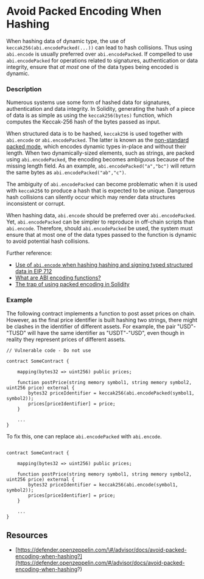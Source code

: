 # Avoid Packed Encoding When Hashing

When hashing data of dynamic type, the use of `keccak256(abi.encodePacked(...))` can lead to hash collisions. Thus using `abi.encode` is usually preferred over `abi.encodePacked`. If compelled to use `abi.encodePacked` for operations related to signatures, authentication or data integrity, ensure that _at most_ one of the data types being encoded is dynamic.

### Description

Numerous systems use some form of hashed data for signatures, authentication and data integrity. In Solidity, generating the hash of a piece of data is as simple as using the `keccak256(bytes)` function, which computes the Keccak-256 hash of the bytes passed as input.

When structured data is to be hashed, `keccak256` is used together with `abi.encode` or `abi.encodePacked`. The latter is known as the [non-standard packed mode](https://solidity.readthedocs.io/en/latest/abi-spec.html#non-standard-packed-mode), which encodes dynamic types in-place and without their length. When two dynamically-sized elements, such as strings, are packed using `abi.encodePacked`, the encoding becomes ambiguous because of the missing length field. As an example, `abi.encodePacked("a","bc")` will return the same bytes as `abi.encodePacked("ab","c")`.

The ambiguity of `abi.encodePacked` can become problematic when it is used with `keccak256` to produce a hash that is expected to be unique. Dangerous hash collisions can silently occur which may render data structures inconsistent or corrupt.

When hashing data, `abi.encode` should be preferred over `abi.encodePacked`. Yet, `abi.encodePacked` can be simpler to reproduce in off-chain scripts than `abi.encode`. Therefore, should `abi.encodePacked` be used, the system must ensure that at most one of the data types passed to the function is dynamic to avoid potential hash collisions.

Further reference:

* [Use of `abi.encode` when hashing hashing and signing typed structured data in EIP 712](https://eips.ethereum.org/EIPS/eip-712#rationale-for-encodedata)
* [What are ABI encoding functions?](https://medium.com/@libertylocked/what-are-abi-encoding-functions-in-solidity-0-4-24-c1a90b5ddce8)
* [The trap of using packed encoding in Solidity](https://forum.openzeppelin.com/t/the-trap-of-using-encodepacked-in-solidity/1052)

### Example

The following contract implements a function to post asset prices on chain. However, as the final price identifier is built hashing two strings, there might be clashes in the identifier of different assets. For example, the pair "USD"-"TUSD" will have the same identifier as "USDT"-"USD", even though in reality they represent prices of different assets.

```text
// Vulnerable code - Do not use

contract SomeContract {

    mapping(bytes32 => uint256) public prices;

    function postPrice(string memory symbol1, string memory symbol2, uint256 price) external {
        bytes32 priceIdentifier = keccak256(abi.encodePacked(symbol1, symbol2));
        prices[priceIdentifier] = price;
    }

    ...
}
```

To fix this, one can replace `abi.encodePacked` with `abi.encode`.

```text

contract SomeContract {

    mapping(bytes32 => uint256) public prices;

    function postPrice(string memory symbol1, string memory symbol2, uint256 price) external {
        bytes32 priceIdentifier = keccak256(abi.encode(symbol1, symbol2));
        prices[priceIdentifier] = price;
    }

    ...
}
```

## Resources

* [https://defender.openzeppelin.com/\#/advisor/docs/avoid-packed-encoding-when-hashing?](https://defender.openzeppelin.com/#/advisor/docs/avoid-packed-encoding-when-hashing?) 

